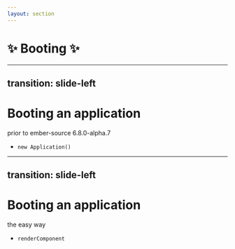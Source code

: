 ```yaml
---
layout: section
---
```


# ✨ Booting ✨ 

<!-- 

We'll come back to patching momentarily, but first we'll need to talk about 

the booting process, how an app starts up, blah blah blah.

-->


---
transition: slide-left
---



# Booting an application

prior to ember-source 6.8.0-alpha.7

- `new Application()`

<!--
We don't always need new apis
-->

---
transition: slide-left
---

# Booting an application 

the easy way

- `renderComponent`

<!--

This is a new API, and is much simpler than the technique of making a whole application

-->

